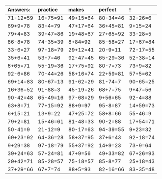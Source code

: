| Answers: | practice | makes | perfect | ! |
| :--- | :--- | :--- | :--- | :--- |
| 71-12=59 | 16+75=91 | 49+15=64 | 80-34=46 | 32-26=6 | 
| 69+9=78 | 83-4=79 | 47+17=64 | 36+45=81 | 9+15=24 | 
| 79+4=83 | 39+47=86 | 19+48=67 | 27+65=92 | 33-28=5 | 
| 86-8=78 | 74-35=39 | 8+84=92 | 85-58=27 | 17+67=84 | 
| 33-6=27 | 97-18=79 | 29+12=41 | 20-9=11 | 72-17=55 | 
| 35+6=41 | 53-7=46 | 92-47=45 | 65-29=36 | 52-38=14 | 
| 6+65=71 | 55-19=36 | 17+75=92 | 80-7=73 | 73+9=82 | 
| 92-6=86 | 70-44=26 | 58+16=74 | 22+59=81 | 57+5=62 | 
| 69+14=83 | 80-67=13 | 91-62=29 | 81-74=7 | 90-65=25 | 
| 16+36=52 | 91-88=3 | 45-19=26 | 68+7=75 | 9+47=56 | 
| 90-42=48 | 65-49=16 | 97-68=29 | 9+56=65 | 92-4=88 | 
| 63+8=71 | 77+15=92 | 88+9=97 | 95-8=87 | 14+59=73 | 
| 6+15=21 | 13+9=22 | 47+25=72 | 58+8=66 | 55-46=9 | 
| 79+2=81 | 15+46=61 | 81-48=33 | 90-2=88 | 17+54=71 | 
| 50-41=9 | 21-12=9 | 80-17=63 | 94-39=55 | 9+23=32 | 
| 69+23=92 | 64-36=28 | 58+37=95 | 37+6=43 | 92-18=74 | 
| 9+29=38 | 97-18=79 | 55+37=92 | 14+9=23 | 73-9=64 | 
| 39+24=63 | 57+24=81 | 47+9=56 | 49+33=82 | 67+26=93 | 
| 29+42=71 | 85-28=57 | 75-18=57 | 85-8=77 | 25+18=43 | 
| 37+29=66 | 67+7=74 | 88+5=93 | 82-16=66 | 83-35=48 | 
